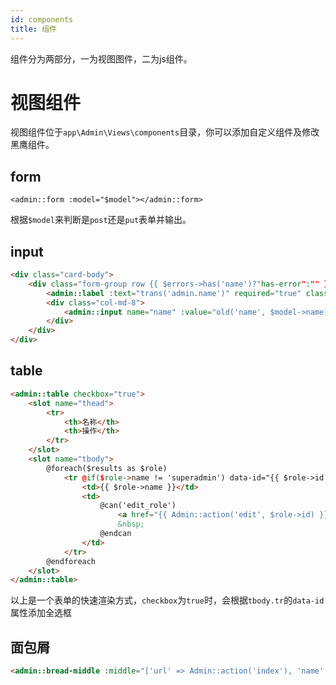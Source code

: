 ```yaml
---
id: components
title: 组件
---
```


组件分为两部分，一为视图图件，二为js组件。

# 视图组件
视图组件位于`app\Admin\Views\components`目录，你可以添加自定义组件及修改黑鹰组件。

## form
```
<admin::form :model="$model"></admin::form>
```
根据`$model`来判断是`post`还是`put`表单并输出。

## input
```html
<div class="card-body">
    <div class="form-group row {{ $errors->has('name')?"has-error":"" }}">
        <admin::label :text="trans('admin.name')" required="true" class="col-md-4 text-right" />
        <div class="col-md-8">
            <admin::input name="name" :value="old('name', $model->name)" :readonly="$model->name=='superadmin'" />
        </div>
    </div>
</div>
```

## table
```html
<admin::table checkbox="true">
    <slot name="thead">
        <tr>
            <th>名称</th>
            <th>操作</th>
        </tr>
    </slot>
    <slot name="tbody">
        @foreach($results as $role)
            <tr @if($role->name != 'superadmin') data-id="{{ $role->id }}" @endif>
                <td>{{ $role->name }}</td>
                <td>
                    @can('edit_role')
                        <a href="{{ Admin::action('edit', $role->id) }}">编辑</a>
                        &nbsp;
                    @endcan
                </td>
            </tr>
        @endforeach
    </slot>
</admin::table>
```
以上是一个表单的快速渲染方式，`checkbox`为`true`时，会根据`tbody.tr`的`data-id`属性添加全选框

## 面包屑
```html
<admin::bread-middle :middle="['url' => Admin::action('index'), 'name' => '权限列表']" />
```

